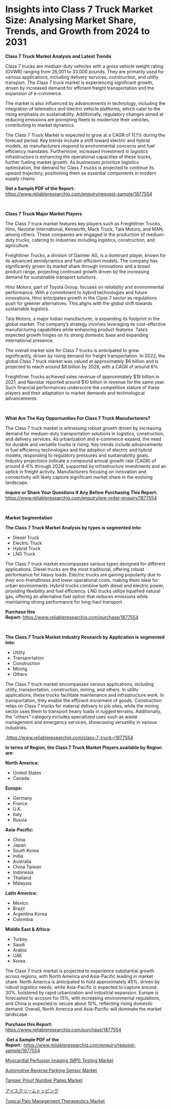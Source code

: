 <p><h1>Insights into Class 7 Truck Market Size: Analysing Market Share, Trends, and Growth from 2024 to 2031</h1></p><p><strong>Class 7 Truck Market Analysis and Latest Trends</strong></p>
<p><p>Class 7 trucks are medium-duty vehicles with a gross vehicle weight rating (GVWR) ranging from 26,001 to 33,000 pounds. They are primarily used for various applications, including delivery services, construction, and utility transport. The Class 7 truck market is experiencing significant growth, driven by increased demand for efficient freight transportation and the expansion of e-commerce. </p><p>The market is also influenced by advancements in technology, including the integration of telematics and electric vehicle platforms, which cater to the rising emphasis on sustainability. Additionally, regulatory changes aimed at reducing emissions are prompting fleets to modernize their vehicles, contributing to market dynamics.</p><p>The Class 7 Truck Market is expected to grow at a CAGR of 11.1% during the forecast period. Key trends include a shift toward electric and hybrid models, as manufacturers respond to environmental concerns and fuel efficiency mandates. Furthermore, increased investment in logistics infrastructure is enhancing the operational capacities of these trucks, further fueling market growth. As businesses prioritize logistics optimization, the demand for Class 7 trucks is projected to continue its upward trajectory, positioning them as essential components in modern supply chains.</p></p>
<p><strong>Get a Sample PDF of the Report:&nbsp;</strong> <a href="https://www.reliableresearchiq.com/enquiry/request-sample/1877554?utm_campaign=101&utm_medium=2&utm_source=Github&utm_content=ia&utm_term=03112024&utm_id=class-7-truck">https://www.reliableresearchiq.com/enquiry/request-sample/1877554</a></p>
<p>&nbsp;</p>
<p><strong>Class 7 Truck Major Market Players</strong></p>
<p><p>The Class 7 truck market features key players such as Freightliner Trucks, Hino, Navistar International, Kenworth, Mack Truck, Tata Motors, and MAN, among others. These companies are engaged in the production of medium-duty trucks, catering to industries including logistics, construction, and agriculture.</p><p>Freightliner Trucks, a division of Daimler AG, is a dominant player, known for its advanced aerodynamics and fuel-efficient models. The company has significantly grown its market share through innovations and a broad product range, projecting continued growth driven by the increasing demand for sustainable transport solutions.</p><p>Hino Motors, part of Toyota Group, focuses on reliability and environmental performance. With a commitment to hybrid technologies and future innovations, Hino anticipates growth in the Class 7 sector as regulations push for greener alternatives. This aligns with the global shift towards sustainable logistics.</p><p>Tata Motors, a major Indian manufacturer, is expanding its footprint in the global market. The company’s strategy involves leveraging its cost-effective manufacturing capabilities while enhancing product features. Tata’s expected growth hinges on its strong domestic base and expanding international presence.</p><p>The overall market size for Class 7 trucks is anticipated to grow significantly, driven by rising demand for freight transportation. In 2022, the global Class 7 truck market was valued at approximately $6 billion and is projected to reach around $8 billion by 2028, with a CAGR of around 6%.</p><p>Freightliner Trucks achieved sales revenue of approximately $19 billion in 2021, and Navistar reported around $10 billion in revenue for the same year. Such financial performances underscore the competitive stature of these players and their adaptation to market demands and technological advancements.</p></p>
<p>&nbsp;</p>
<p><strong>What Are The Key Opportunities For Class 7 Truck Manufacturers?</strong></p>
<p><p>The Class 7 truck market is witnessing robust growth driven by increasing demand for medium-duty transportation solutions in logistics, construction, and delivery services. As urbanization and e-commerce expand, the need for durable and versatile trucks is rising. Key trends include advancements in fuel efficiency technologies and the adoption of electric and hybrid models, responding to regulatory pressures and sustainability goals. Industry projections indicate a compound annual growth rate (CAGR) of around 4-6% through 2028, supported by infrastructure investments and an uptick in freight activity. Manufacturers focusing on innovation and connectivity will likely capture significant market share in the evolving landscape.</p></p>
<p><strong>Inquire or Share Your Questions If Any Before Purchasing This Report:</strong> <a href="https://www.reliableresearchiq.com/enquiry/pre-order-enquiry/1877554?utm_campaign=101&utm_medium=2&utm_source=Github&utm_content=ia&utm_term=03112024&utm_id=class-7-truck">https://www.reliableresearchiq.com/enquiry/pre-order-enquiry/1877554</a></p>
<p>&nbsp;</p>
<p><strong>Market Segmentation</strong></p>
<p><strong>The Class 7 Truck Market Analysis by types is segmented into:</strong></p>
<p><ul><li>Diesel Truck</li><li>Electric Truck</li><li>Hybrid Truck</li><li>LNG Truck</li></ul></p>
<p><p>The Class 7 truck market encompasses various types designed for different applications. Diesel trucks are the most traditional, offering robust performance for heavy loads. Electric trucks are gaining popularity due to their eco-friendliness and lower operational costs, making them ideal for urban environments. Hybrid trucks combine both diesel and electric power, providing flexibility and fuel efficiency. LNG trucks utilize liquefied natural gas, offering an alternative fuel option that reduces emissions while maintaining strong performance for long-haul transport.</p></p>
<p><strong>Purchase this Report:&nbsp;</strong><a href="https://www.reliableresearchiq.com/purchase/1877554?utm_campaign=101&utm_medium=2&utm_source=Github&utm_content=ia&utm_term=03112024&utm_id=class-7-truck">https://www.reliableresearchiq.com/purchase/1877554</a></p>
<p>&nbsp;</p>
<p><strong>The Class 7 Truck Market Industry Research by Application is segmented into:</strong></p>
<p><ul><li>Utility</li><li>Transportation</li><li>Construction</li><li>Mining</li><li>Others</li></ul></p>
<p><p>The Class 7 truck market encompasses various applications, including utility, transportation, construction, mining, and others. In utility applications, these trucks facilitate maintenance and infrastructure work. In transportation, they enable the efficient movement of goods. Construction relies on Class 7 trucks for material delivery to job sites, while the mining sector uses them to transport heavy loads in rugged terrains. Additionally, the "others" category includes specialized uses such as waste management and emergency services, showcasing versatility in various industries.</p></p>
<p><a href="https://www.reliableresearchiq.com/class-7-truck-r1877554?utm_campaign=101&utm_medium=2&utm_source=Github&utm_content=ia&utm_term=03112024&utm_id=class-7-truck">&nbsp;https://www.reliableresearchiq.com/class-7-truck-r1877554</a></p>
<p><strong>In terms of Region, the Class 7 Truck Market Players available by Region are:</strong></p>
<p>
    <p> <strong> North America: </strong>
        <ul>
            <li>United States</li>
            <li>Canada</li>
        </ul>
        </p> 
    <p> <strong> Europe: </strong>
        <ul>
            <li>Germany</li>
            <li>France</li>
            <li>U.K.</li>
            <li>Italy</li>
            <li>Russia</li>
        </ul>
        </p> 
    <p> <strong> Asia-Pacific: </strong>
        <ul>
            <li>China</li>
            <li>Japan</li>
            <li>South Korea</li>
            <li>India</li>
            <li>Australia</li>
            <li>China Taiwan</li>
            <li>Indonesia</li>
            <li>Thailand</li>
            <li>Malaysia</li>
        </ul>
        </p> 
    <p> <strong> Latin America: </strong>
        <ul>
            <li>Mexico</li>
            <li>Brazil</li>
            <li>Argentina Korea</li>
            <li>Colombia</li>
        </ul>
        </p> 
    <p> <strong> Middle East & Africa: </strong>
        <ul>
            <li>Turkey</li>
            <li>Saudi</li>
            <li>Arabia</li>
            <li>UAE</li>
            <li>Korea</li>
        </ul>
    </p>
    </p>
<p><p>The Class 7 truck market is projected to experience substantial growth across regions, with North America and Asia-Pacific leading in market share. North America is anticipated to hold approximately 45%, driven by robust logistics needs, while Asia-Pacific is expected to capture around 30%, bolstered by rapid urbanization and industrial expansion. Europe is forecasted to account for 15%, with increasing environmental regulations, and China is expected to secure about 10%, reflecting rising domestic demand. Overall, North America and Asia-Pacific will dominate the market landscape.</p></p>
<p><strong>Purchase this Report: </strong><a href="https://www.reliableresearchiq.com/purchase/1877554?utm_campaign=101&utm_medium=2&utm_source=Github&utm_content=ia&utm_term=03112024&utm_id=class-7-truck">https://www.reliableresearchiq.com/purchase/1877554</a></p>
<p>&nbsp;<strong>Get a Sample PDF of the Report:&nbsp;&nbsp;</strong><a href="https://www.reliableresearchiq.com/enquiry/request-sample/1877554?utm_campaign=101&utm_medium=2&utm_source=Github&utm_content=ia&utm_term=03112024&utm_id=class-7-truck">https://www.reliableresearchiq.com/enquiry/request-sample/1877554</a></p>
<p><strong></strong></p>
<p><p><a href="https://issuu.com/reportprime-2/docs/myocardial-perfusion-imaging-mpi-te_efd74a821fbb6b?utm_campaign=101&utm_medium=2&utm_source=Github&utm_content=ia&utm_term=03112024&utm_id=class-7-truck">Myocardial Perfusion Imaging (MPI) Testing Market</a></p><p><a href="https://www.linkedin.com/pulse/influencing-factors-automotive-reverse-parking-sensor-market-2iyff?utm_campaign=101&utm_medium=2&utm_source=Github&utm_content=ia&utm_term=03112024&utm_id=class-7-truck">Automotive Reverse Parking Sensor Market</a></p><p><a href="https://github.com/ellenqyqdyches/Market-Research-Report-List-1/blob/main/tamper-proof-number-plates-market.md?utm_campaign=101&utm_medium=2&utm_source=Github&utm_content=ia&utm_term=03112024&utm_id=class-7-truck">Tamper Proof Number Plates Market</a></p><p><a href="https://github.com/lababdou/Market-Research-Report-List-6/blob/main/489404021833.md?utm_campaign=101&utm_medium=2&utm_source=Github&utm_content=ia&utm_term=03112024&utm_id=class-7-truck">アイスクリームトッピング</a></p><p><a href="https://issuu.com/reportprime-2/docs/topical-pain-management-therapeutic_411044fb36971b?utm_campaign=101&utm_medium=2&utm_source=Github&utm_content=ia&utm_term=03112024&utm_id=class-7-truck">Topical Pain Management Therapeutics Market</a></p></p>